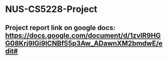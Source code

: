 # NUS-CS5228-Project

## Project report link on google docs: https://docs.google.com/document/d/1zvIR9HGG08Krj9lGi9ICNBf55p3Aw_ADawnXM2bmdwE/edit#
